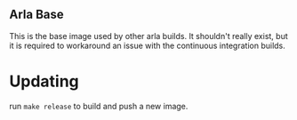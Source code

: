 ## Arla Base

This is the base image used by other arla builds. It shouldn't really exist, but
it is required to workaround an issue with the continuous integration builds.

# Updating

run `make release` to build and push a new image. 
